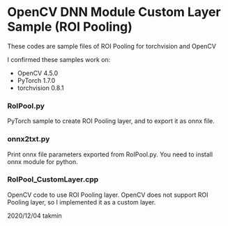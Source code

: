 # OpenCV DNN Module Custom Layer Sample (ROI Pooling)

These codes are sample files of ROI Pooling for torchvision and OpenCV

I confirmed these samples work on:
- OpenCV 4.5.0
- PyTorch 1.7.0
- torchvision 0.8.1

### RoIPool.py
PyTorch sample to create ROI Pooling layer, and to export it as onnx file.

### onnx2txt.py
Print onnx file parameters exported from RoIPool.py.
You need to install onnx module for python.

### RoIPool_CustomLayer.cpp
OpenCV code to use ROI Pooling layer.
OpenCV does not support ROI Pooling layer, so I implemented it as a custom layer.

2020/12/04 takmin